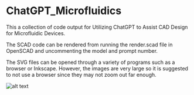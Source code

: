 # ChatGPT_Microfluidics

This a collection of code output for Utilizing ChatGPT to Assist CAD Design for Microfluidic Devices. 

The SCAD code can be rendered from running the render.scad file in OpenSCAD and uncommenting the model and prompt
number.

The SVG files can be opened through a variety of programs such as a browser or Inkscape. However, the images 
are very large so it is suggested to not use a browser since they may not zoom out far enough.

![alt text](./2D_svg/2D_design_6.svg?raw=true)